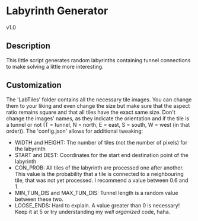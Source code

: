 # Labyrinth Generator
v1.0

## Description
This little script generates random labyrinths containing tunnel connections to make solving a little more interesting.

## Customization
The 'LabTiles' folder contains all the necessary tile images. You can change them to your liking and even change the size but make sure that the aspect ratio remains square and that all tiles have the exact same size. Don't change the images' names, as they indicate the orientation and if the tile is a tunnel or not (T = tunnel, N = north, E = east, S = south, W = west (in that order)).
The 'config.json' allows for additional tweaking:
- WIDTH and HEIGHT: The number of tiles (not the number of pixels) for the labyrinth
- START and DEST: Coordinates for the start end destination point of the labyrinth
- CON_PROB: All tiles of the labyrinth are processed one after another. This value is the probability that a tile is connected to a neighbouring tile, that was not yet processed. I recommend a value between 0.6 and 1.
- MIN_TUN_DIS and MAX_TUN_DIS: Tunnel length is a random value between these two.
- LOOSE_ENDS: Hard to explain. A value greater than 0 is necessary! Keep it at 5 or try understanding my _well organized_ code, haha.

